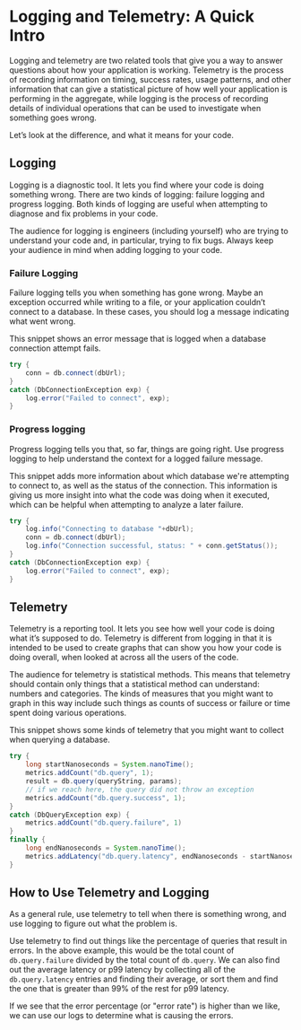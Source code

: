 # Logging and Telemetry: A Quick Intro

Logging and telemetry are two related tools that give you a way to answer questions about how your application is working. 
Telemetry is the process of recording information on timing, success rates, usage patterns, and other information that can give a statistical picture of how well your application is performing in the aggregate, while logging is the process of recording details of individual operations that can be used to investigate when something goes wrong.

Let’s look at the difference, and what it means for your code.

## Logging

Logging is a diagnostic tool. It lets you find where your code is doing something wrong. There are two kinds of logging: failure logging and progress logging. Both kinds of logging are useful when attempting to diagnose and fix problems in your code. 

The audience for logging is engineers (including yourself) who are trying to understand your code and, in particular, trying to fix
bugs. Always keep your audience in mind when adding logging to your code.

### Failure Logging

Failure logging tells you when something has gone wrong. Maybe an exception occurred while writing to a file, or your application couldn’t connect to a database. In these cases, you should log a message indicating what went wrong.

This snippet shows an error message that is logged when a database connection attempt fails.

```java
try {
    conn = db.connect(dbUrl);
}
catch (DbConnectionException exp) {
    log.error("Failed to connect", exp);
}
```

### Progress logging

Progress logging tells you that, so far, things are going right. Use progress logging to help understand the context for a logged failure message.

This snippet adds more information about which database we're attempting to connect to, as well as the status
of the connection. This information is giving us more insight into what the code was doing when it executed,
which can be helpful when attempting to analyze a later failure.

```java
try {
    log.info("Connecting to database "+dbUrl);
    conn = db.connect(dbUrl);
    log.info("Connection successful, status: " + conn.getStatus());
}
catch (DbConnectionException exp) {
    log.error("Failed to connect", exp);
}
```

## Telemetry

Telemetry is a reporting tool. It lets you see how well your code is doing what it’s supposed to do. Telemetry is different from logging in that it is intended to be used to create graphs that can show you how your code is doing overall, when looked at across all the users of the code.

The audience for telemetry is statistical methods. This means that telemetry should contain only things that a statistical
method can understand: numbers and categories. The kinds of measures that you might want to graph in this way include
such things as counts of success or failure or time spent doing various operations.

This snippet shows some kinds of telemetry that you might want to collect when querying a database.

```java
try {
    long startNanoseconds = System.nanoTime();
    metrics.addCount("db.query", 1);
    result = db.query(queryString, params);
    // if we reach here, the query did not throw an exception
    metrics.addCount("db.query.success", 1);
}
catch (DbQueryException exp) {
    metrics.addCount("db.query.failure", 1)
}
finally {
    long endNanoseconds = System.nanoTime();
    metrics.addLatency("db.query.latency", endNanoseconds - startNanoseconds);
}
```

## How to Use Telemetry and Logging

As a general rule, use telemetry to tell when there is something wrong, and use logging to figure out what the problem is.

Use telemetry to find out things like the percentage of queries that result in errors. In the above example, this would be
the total count of `db.query.failure` divided by the total count of `db.query`. We can also find out the average latency or p99 latency by collecting all of the `db.query.latency` entries and finding their average, or sort them and find the one that is
greater than 99% of the rest for p99 latency.

If we see that the error percentage (or "error rate") is higher than we like, we can use our logs to determine what is causing
the errors.
